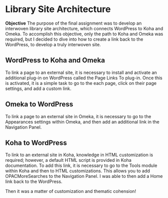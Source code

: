 # Library Site Architecture

**Objective**
The purpose of the final assignment was to develop an interwoven library
site architecture, which connects WordPress to Koha and Omeka. To accomplish
this objective, only the path to Koha and Omeka was required, but I
decided to dive into how to create a link back to the WordPress, to
develop a truly interwoven site.

## WordPress to Koha and Omeka
To link a page to an external site, it is necessary to install and activate
an additional plug-in on WordPress called the Page Links To plug-in. Once
this is activated, it is a simple task to go to the each page, click on
their page settings, and add a custom link. 


## Omeka to WordPress
To link a page to an external site in Omeka, it is necessary to go to the
Appearances settings within Omeka, and then add an additional link in the
Navigation Panel.


## Koha to WordPress
To link to an external site in Koha, knowledge in HTML customization is
required; however, a default HTML script is provided in Koha documentation.
To add this link, it is necessary to go to the Tools module within Koha and
then to HTML customizations. This allows you to add OPACMoreSearches to the
Navigation Panel. I was able to then add a Home link back to the WordPress.

Then it was a matter of customization and thematic cohension!
